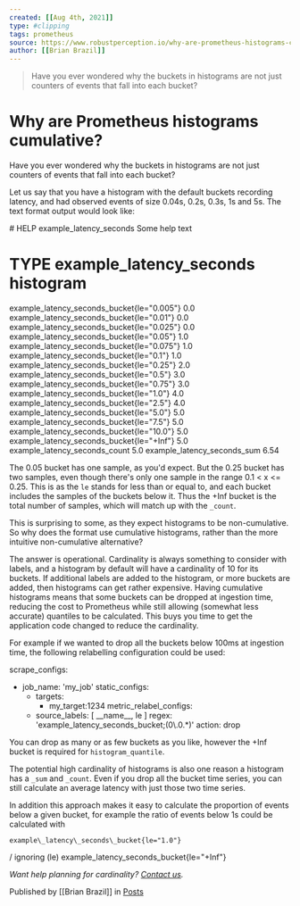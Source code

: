 ```yaml
---
created: [[Aug 4th, 2021]]
type: #clipping
tags: prometheus 
source: https://www.robustperception.io/why-are-prometheus-histograms-cumulative
author: [[Brian Brazil]] 
---
```

> Have you ever wondered why the buckets in histograms are not just counters of events that fall into each bucket?

# Why are Prometheus histograms cumulative?


Have you ever wondered why the buckets in histograms are not just counters of events that fall into each bucket?

Let us say that you have a histogram with the default buckets recording latency, and had observed events of size 0.04s, 0.2s, 0.3s, 1s and 5s. The text format output would look like:

\# HELP example\_latency\_seconds Some help text
# TYPE example\_latency\_seconds histogram
example\_latency\_seconds\_bucket{le="0.005"} 0.0
example\_latency\_seconds\_bucket{le="0.01"} 0.0
example\_latency\_seconds\_bucket{le="0.025"} 0.0
example\_latency\_seconds\_bucket{le="0.05"} 1.0
example\_latency\_seconds\_bucket{le="0.075"} 1.0
example\_latency\_seconds\_bucket{le="0.1"} 1.0
example\_latency\_seconds\_bucket{le="0.25"} 2.0
example\_latency\_seconds\_bucket{le="0.5"} 3.0
example\_latency\_seconds\_bucket{le="0.75"} 3.0
example\_latency\_seconds\_bucket{le="1.0"} 4.0
example\_latency\_seconds\_bucket{le="2.5"} 4.0
example\_latency\_seconds\_bucket{le="5.0"} 5.0
example\_latency\_seconds\_bucket{le="7.5"} 5.0
example\_latency\_seconds\_bucket{le="10.0"} 5.0
example\_latency\_seconds\_bucket{le="+Inf"} 5.0
example\_latency\_seconds\_count 5.0
example\_latency\_seconds\_sum 6.54

The 0.05 bucket has one sample, as you'd expect. But the 0.25 bucket has two samples, even though there's only one sample in the range 0.1 < x <= 0.25. This is as the `le` stands for less than or equal to, and each bucket includes the samples of the buckets below it. Thus the +Inf bucket is the total number of samples, which will match up with the `_count`.

This is surprising to some, as they expect histograms to be non-cumulative. So why does the format use cumulative histograms, rather than the more intuitive non-cumulative alternative?

The answer is operational. Cardinality is always something to consider with labels, and a histogram by default will have a cardinality of 10 for its buckets. If additional labels are added to the histogram, or more buckets are added, then histograms can get rather expensive. Having cumulative histograms means that some buckets can be dropped at ingestion time, reducing the cost to Prometheus while still allowing (somewhat less accurate) quantiles to be calculated. This buys you time to get the application code changed to reduce the cardinality.

For example if we wanted to drop all the buckets below 100ms at ingestion time, the following relabelling configuration could be used:

scrape\_configs:
 - job\_name: 'my\_job'
   static\_configs:
     - targets:
       - my\_target:1234
   metric\_relabel\_configs:
   - source\_labels: \[ \_\_name\_\_, le \]
     regex: 'example\_latency\_seconds\_bucket;(0\\.0.\*)'
     action: drop

You can drop as many or as few buckets as you like, however the +Inf bucket is required for `histogram_quantile`.

The potential high cardinality of histograms is also one reason a histogram has a `_sum` and `_count`. Even if you drop all the bucket time series, you can still calculate an average latency with just those two time series.

In addition this approach makes it easy to calculate the proportion of events below a given bucket, for example the ratio of events below 1s could be calculated with

    example\_latency\_seconds\_bucket{le="1.0"}
/ ignoring (le)
    example\_latency\_seconds\_bucket{le="+Inf"}

_Want help planning for cardinality? [Contact us](mailto:prometheus@robustperception.io)._

Published by [[Brian Brazil]] in [Posts](https://www.robustperception.io/category/posts)
